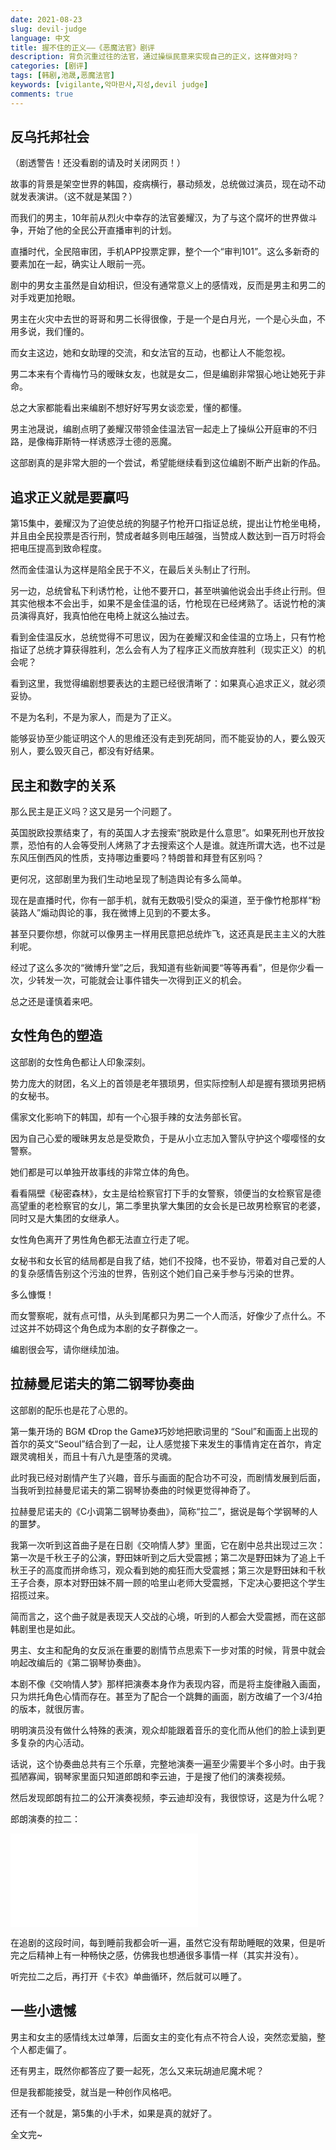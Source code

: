 ```yaml
---
date: 2021-08-23
slug: devil-judge
language: 中文
title: 握不住的正义——《恶魔法官》剧评
description: 背负沉重过往的法官，通过操纵民意来实现自己的正义，这样做对吗？
categories: [剧评]
tags: [韩剧,池晟,恶魔法官]
keywords: [vigilante,악마판사,지성,devil judge]
comments: true
---
```


## 反乌托邦社会

（剧透警告！还没看剧的请及时关闭网页！）

故事的背景是架空世界的韩国，疫病横行，暴动频发，总统做过演员，现在动不动就发表演讲。（这不就是某国？）

而我们的男主，10年前从烈火中幸存的法官姜耀汉，为了与这个腐坏的世界做斗争，开始了他的全民公开直播审判的计划。

直播时代，全民陪审团，手机APP投票定罪，整个一个“审判101”。这么多新奇的要素加在一起，确实让人眼前一亮。

剧中的男女主虽然是自幼相识，但没有通常意义上的感情戏，反而是男主和男二的对手戏更加抢眼。

男主在火灾中去世的哥哥和男二长得很像，于是一个是白月光，一个是心头血，不用多说，我们懂的。

而女主这边，她和女助理的交流，和女法官的互动，也都让人不能忽视。

男二本来有个青梅竹马的暧昧女友，也就是女二，但是编剧非常狠心地让她死于非命。

总之大家都能看出来编剧不想好好写男女谈恋爱，懂的都懂。

男主池晟说，编剧点明了姜耀汉带领金佳温法官一起走上了操纵公开庭审的不归路，是像梅菲斯特一样诱惑浮士德的恶魔。

这部剧真的是非常大胆的一个尝试，希望能继续看到这位编剧不断产出新的作品。

## 追求正义就是要赢吗

第15集中，姜耀汉为了迫使总统的狗腿子竹枪开口指证总统，提出让竹枪坐电椅，并且由全民投票是否行刑，赞成者越多则电压越强，当赞成人数达到一百万时将会把电压提高到致命程度。

然而金佳温认为这样是陷全民于不义，在最后关头制止了行刑。

另一边，总统曾私下利诱竹枪，让他不要开口，甚至哄骗他说会出手终止行刑。但其实他根本不会出手，如果不是金佳温的话，竹枪现在已经烤熟了。话说竹枪的演员演得真好，我真怕他在电椅上就这么抽过去。

看到金佳温反水，总统觉得不可思议，因为在姜耀汉和金佳温的立场上，只有竹枪指证了总统才算获得胜利，怎么会有人为了程序正义而放弃胜利（现实正义）的机会呢？

看到这里，我觉得编剧想要表达的主题已经很清晰了：如果真心追求正义，就必须妥协。

不是为名利，不是为家人，而是为了正义。

能够妥协至少能证明这个人的思维还没有走到死胡同，而不能妥协的人，要么毁灭别人，要么毁灭自己，都没有好结果。

## 民主和数字的关系

那么民主是正义吗？这又是另一个问题了。

英国脱欧投票结束了，有的英国人才去搜索“脱欧是什么意思”。如果死刑也开放投票，恐怕有的人会等受刑人烤熟了才去搜索这个人是谁。就连所谓大选，也不过是东风压倒西风的性质，支持哪边重要吗？特朗普和拜登有区别吗？

更何况，这部剧里为我们生动地呈现了制造舆论有多么简单。

现在是直播时代，你有一部手机，就有无数吸引受众的渠道，至于像竹枪那样“粉装路人”煽动舆论的事，我在微博上见到的不要太多。

甚至只要你想，你就可以像男主一样用民意把总统炸飞，这还真是民主主义的大胜利呢。

经过了这么多次的“微博升堂”之后，我知道有些新闻要“等等再看”，但是你少看一次，少转发一次，可能就会让事件错失一次得到正义的机会。

总之还是谨慎着来吧。

## 女性角色的塑造

这部剧的女性角色都让人印象深刻。

势力庞大的财团，名义上的首领是老年猥琐男，但实际控制人却是握有猥琐男把柄的女秘书。

儒家文化影响下的韩国，却有一个心狠手辣的女法务部长官。

因为自己心爱的暧昧男友总是受欺负，于是从小立志加入警队守护这个嘤嘤怪的女警察。

她们都是可以单独开故事线的非常立体的角色。

看看隔壁《秘密森林》，女主是给检察官打下手的女警察，领便当的女检察官是德高望重的老检察官的女儿，第二季里执掌大集团的女会长是已故男检察官的老婆，同时又是大集团的女继承人。

女性角色离开了男性角色都无法直立行走了呢。

女秘书和女长官的结局都是自我了结，她们不投降，也不妥协，带着对自己爱的人的复杂感情告别这个污浊的世界，告别这个她们自己亲手参与污染的世界。

多么慷慨！

而女警察呢，就有点可惜，从头到尾都只为男二一个人而活，好像少了点什么。不过这并不妨碍这个角色成为本剧的女子群像之一。

编剧很会写，请你继续加油。

## 拉赫曼尼诺夫的第二钢琴协奏曲

这部剧的配乐也是花了心思的。

第一集开场的 BGM 《Drop the Game》巧妙地把歌词里的 “Soul”和画面上出现的首尔的英文“Seoul”结合到了一起，让人感觉接下来发生的事情肯定在首尔，肯定跟灵魂相关，而且十有八九是堕落的灵魂。

此时我已经对剧情产生了兴趣，音乐与画面的配合功不可没，而剧情发展到后面，当我听到拉赫曼尼诺夫的第二钢琴协奏曲的时候更觉得神奇了。

拉赫曼尼诺夫的《C小调第二钢琴协奏曲》，简称“拉二”，据说是每个学钢琴的人的噩梦。

我第一次听到这首曲子是在日剧《交响情人梦》里面，它在剧中总共出现过三次：第一次是千秋王子的公演，野田妹听到之后大受震撼；第二次是野田妹为了追上千秋王子的高度而拼命练习，观众看到她的痴狂而大受震撼；第三次是野田妹和千秋王子合奏，原本对野田妹不屑一顾的哈里山老师大受震撼，下定决心要把这个学生招揽过来。

简而言之，这个曲子就是表现天人交战的心境，听到的人都会大受震撼，而在这部韩剧里也是如此。

男主、女主和配角的女反派在重要的剧情节点思索下一步对策的时候，背景中就会响起改编后的《第二钢琴协奏曲》。

本剧不像《交响情人梦》那样把演奏本身作为表现内容，而是将主旋律融入画面，只为烘托角色心情而存在。甚至为了配合一个跳舞的画面，剧方改编了一个3/4拍的版本，就很厉害。

明明演员没有做什么特殊的表演，观众却能跟着音乐的变化而从他们的脸上读到更多复杂的内心活动。

话说，这个协奏曲总共有三个乐章，完整地演奏一遍至少需要半个多小时。由于我孤陋寡闻，钢琴家里面只知道郎朗和李云迪，于是搜了他们的演奏视频。

然后发现郎朗有拉二的公开演奏视频，李云迪却没有，我很惊讶，这是为什么呢？

郎朗演奏的拉二：

<iframe class="youtube" src="//player.bilibili.com/player.html?aid=9799977&bvid=BV1ox411S7Rq&cid=16201646&page=1" scrolling="no" border="0" frameborder="no" framespacing="0" allowfullscreen="true"> </iframe>

在追剧的这段时间，每到睡前我都会听一遍，虽然它没有帮助睡眠的效果，但是听完之后精神上有一种畅快之感，仿佛我也想通很多事情一样（其实并没有）。

听完拉二之后，再打开《卡农》单曲循环，然后就可以睡了。

## 一些小遗憾

男主和女主的感情线太过单薄，后面女主的变化有点不符合人设，突然恋爱脑，整个人都走偏了。

还有男主，既然你都答应了要一起死，怎么又来玩胡迪尼魔术呢？

但是我都能接受，就当是一种创作风格吧。

还有一个就是，第5集的小手术，如果是真的就好了。

全文完~
